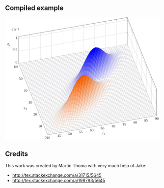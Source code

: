 Compiled example
----------------
![Example](3d-gaussian-distribution.png)


Credits
-------

This work was created by Martin Thoma with very much help of Jake:

* http://tex.stackexchange.com/a/31715/5645
* http://tex.stackexchange.com/a/198793/5645